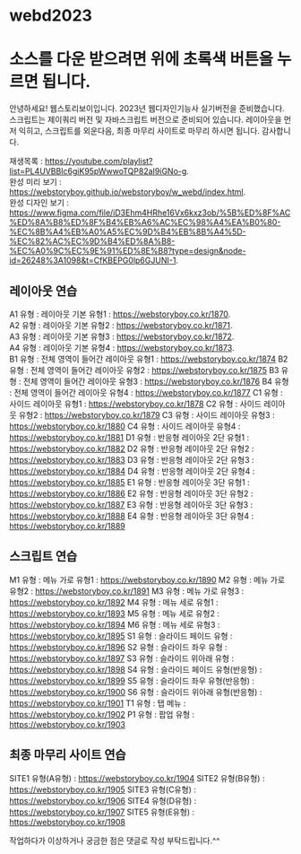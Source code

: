 # webd2023

# 소스를 다운 받으려면 위에 초록색 버튼을 누르면 됩니다.

안녕하세요! 웹스토리보이입니다. 
2023년 웹디자인기능사 실기버전을 준비했습니다. 
스크립트는 제이쿼리 버전 및 자바스크립트 버전으로 준비되어 있습니다. 
레이아웃을 먼저 익히고, 스크립트를 외운다음, 최종 마무리 사이트로 마무리 하시면 됩니다. 
감사합니다.

재생목록 : https://youtube.com/playlist?list=PL4UVBBIc6giK95pWwwoTQP82aI9iGNo-g.   
완성 미리 보기 : https://webstoryboy.github.io/webstoryboy/w_webd/index.html.    
완성 디자인 보기 :  https://www.figma.com/file/iD3Ehm4HRhe16Vx6kxz3ob/%5B%ED%8F%AC%ED%8A%B8%ED%8F%B4%EB%A6%AC%EC%98%A4%EA%B0%80-%EC%8B%A4%EB%A0%A5%EC%9D%B4%EB%8B%A4%5D-%EC%82%AC%EC%9D%B4%ED%8A%B8-%EC%A0%9C%EC%9E%91%ED%8E%B8?type=design&node-id=26248%3A1098&t=CfKBEPG0lp6GJUNI-1.  

## 레이아웃 연습
A1 유형 : 레이아웃 기본 유형1 : https://webstoryboy.co.kr/1870.   
A2 유형 : 레이아웃 기본 유형2 : https://webstoryboy.co.kr/1871.   
A3 유형 : 레이아웃 기본 유형3 : https://webstoryboy.co.kr/1872.  
A4 유형 : 레이아웃 기본 유형4 : https://webstoryboy.co.kr/1873.  
B1 유형 : 전체 영역이 들어간 레이아웃 유형1 : https://webstoryboy.co.kr/1874
B2 유형 : 전체 영역이 들어간 레이아웃 유형2 : https://webstoryboy.co.kr/1875
B3 유형 : 전체 영역이 들어간 레이아웃 유형3 : https://webstoryboy.co.kr/1876
B4 유형 : 전체 영역이 들어간 레이아웃 유형4 : https://webstoryboy.co.kr/1877
C1 유형 : 사이드 레이아웃 유형1 : https://webstoryboy.co.kr/1878
C2 유형 : 사이드 레이아웃 유형2 : https://webstoryboy.co.kr/1879
C3 유형 : 사이드 레이아웃 유형3 : https://webstoryboy.co.kr/1880
C4 유형 : 사이드 레이아웃 유형4 : https://webstoryboy.co.kr/1881
D1 유형 : 반응형 레이아웃 2단 유형1 : https://webstoryboy.co.kr/1882
D2 유형 : 반응형 레이아웃 2단 유형2 : https://webstoryboy.co.kr/1883
D3 유형 : 반응형 레이아웃 2단 유형3 : https://webstoryboy.co.kr/1884
D4 유형 : 반응형 레이아웃 2단 유형4 : https://webstoryboy.co.kr/1885
E1 유형 : 반응형 레이아웃 3단 유형1 : https://webstoryboy.co.kr/1886
E2 유형 : 반응형 레이아웃 3단 유형2 : https://webstoryboy.co.kr/1887
E3 유형 : 반응형 레이아웃 3단 유형3 : https://webstoryboy.co.kr/1888
E4 유형 : 반응형 레이아웃 3단 유형4 : https://webstoryboy.co.kr/1889

## 스크립트 연습
M1 유형 : 메뉴 가로 유형1 : https://webstoryboy.co.kr/1890
M2 유형 : 메뉴 가로 유형2 : https://webstoryboy.co.kr/1891
M3 유형 : 메뉴 가로 유형3 : https://webstoryboy.co.kr/1892
M4 유형 : 메뉴 세로 유형1 : https://webstoryboy.co.kr/1893
M5 유형 : 메뉴 세로 유형2 : https://webstoryboy.co.kr/1894
M6 유형 : 메뉴 세로 유형3 : https://webstoryboy.co.kr/1895
S1 유형 : 슬라이드 페이드 유형 : https://webstoryboy.co.kr/1896
S2 유형 : 슬라이드 좌우 유형 : https://webstoryboy.co.kr/1897
S3 유형 : 슬라이드 위아래 유형 : https://webstoryboy.co.kr/1898
S4 유형 : 슬라이드 페이드 유형(반응형) : https://webstoryboy.co.kr/1899
S5 유형 : 슬라이드 좌우 유형(반응형) : https://webstoryboy.co.kr/1900
S6 유형 : 슬라이드 위아래 유형(반응형) : https://webstoryboy.co.kr/1901
T1 유형 : 탭 메뉴 : https://webstoryboy.co.kr/1902
P1 유형 : 팝업 유형 : https://webstoryboy.co.kr/1903

## 최종 마무리 사이트 연습
SITE1 유형(A유형) : https://webstoryboy.co.kr/1904
SITE2 유형(B유형) : https://webstoryboy.co.kr/1905
SITE3 유형(C유형) : https://webstoryboy.co.kr/1906
SITE4 유형(D유형) : https://webstoryboy.co.kr/1907
SITE5 유형(E유형) : https://webstoryboy.co.kr/1908

작업하다가 이상하거나 궁금한 점은 댓글로 작성 부탁드립니다.^^
